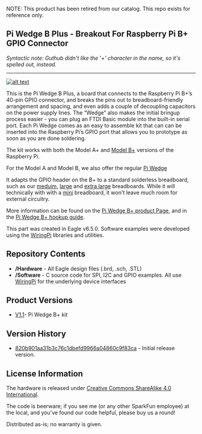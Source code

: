NOTE: This product has been retired from our catalog. This repo exists for reference only. 

Pi Wedge B Plus - Breakout For Raspberry Pi B+ GPIO Connector
----------------------------

_Syntactic note: Guthub didn't like the '+' character in the name, so it's spelled out, instead._ 

----------------------------

[![alt text](https://cdn.sparkfun.com/assets/learn_tutorials/3/2/5/13091-Action.jpg)](https://cdn.sparkfun.com/assets/learn_tutorials/3/2/5/13091-Action.jpg)

This is the Pi Wedge B Plus, a board that connects to the Raspberry Pi B+’s 40-pin GPIO connector, and breaks the pins out to breadboard-friendly arrangement and spacing, and even adds a couple of decoupling capacitors on the power supply lines. The “Wedge” also makes the initial bringup process easier - you can plug an FTDI Basic module into the built-in serial port. Each Pi Wedge comes as an easy to assemble kit that can can be inserted into the Raspberry Pi’s GPIO port that allows you to prototype as soon as you are done soldering.

The kit works with both the Model A+ and [Model B+](https://www.sparkfun.com/products/11546) versions of the Raspberry Pi.

For the Model A and Model B, we also offer the regular [Pi Wedge](https://www.sparkfun.com/products/12652) 

It adapts the GPIO header on the B+ to a standard solderless breadboard, such as our [meduim](https://www.sparkfun.com/products/12002), [large](https://www.sparkfun.com/products/112) and [extra large](https://www.sparkfun.com/products/12614) breadboards.  While it will technically with with a [mini](https://www.sparkfun.com/products/12043) breadboard, it won't leave much room for external circuitry.

More information can be found on the [Pi Wedge B+ product Page](https://www.sparkfun.com/products/12994), and in the [Pi Wedge B+ hookup guide](https://learn.sparkfun.com/tutorials/pi-wedge-b-hookup-guide).

This part was created in Eagle v6.5.0.  Software examples were developed using the [WiringPi](wiringpi.com) libraries and utilities.

Repository Contents
-------------------

* **/Hardware** - All Eagle design files (.brd, .sch, .STL)
* **/Software** - C source code for SPI, I2C and GPIO examples.  All use [WiringPi](wiringpi.com) for the underlying device interfaces

Product Versions
----------------
* [V1.1](https://www.sparkfun.com/products/12994)- Pi Wedge B+ kit

Version History
---------------

* [820b901aa31b3c76c1dbefd9966a04860c9f83ca](https://github.com/sparkfun/Pi_Wedge_B_Plus/commit/820b901aa31b3c76c1dbefd9966a04860c9f83ca) - Initial release version.


License Information
-------------------
The hardware is released under [Creative Commons ShareAlike 4.0 International](https://creativecommons.org/licenses/by-sa/4.0/).

The code is beerware; if you see me (or any other SparkFun employee) at the local, and you've found our code helpful, please buy us a round!

Distributed as-is; no warranty is given.
